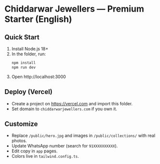 # Chiddarwar Jewellers — Premium Starter (English)

## Quick Start
1) Install Node.js 18+
2) In the folder, run:
   ```bash
   npm install
   npm run dev
   ```
3) Open http://localhost:3000

## Deploy (Vercel)
- Create a project on https://vercel.com and import this folder.
- Set domain to `chiddarwarjewellers.com` if you own it.

## Customize
- Replace `/public/hero.jpg` and images in `/public/collections/` with real photos.
- Update WhatsApp number (search for `91XXXXXXXXXX`).
- Edit copy in `app` pages.
- Colors live in `tailwind.config.ts`.
